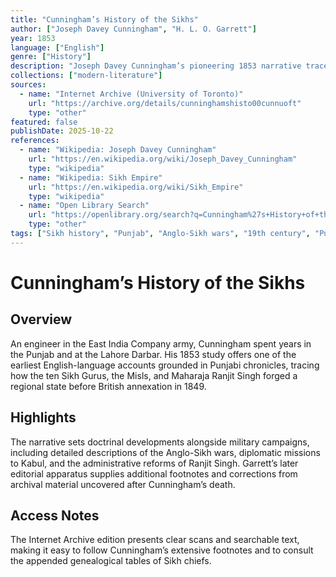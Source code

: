 ```yaml
---
title: "Cunningham’s History of the Sikhs"
author: ["Joseph Davey Cunningham", "H. L. O. Garrett"]
year: 1853
language: ["English"]
genre: ["History"]
description: "Joseph Davey Cunningham’s pioneering 1853 narrative traces Sikh political history from Guru Nanak to the annexation of the Punjab, with later editorial notes by H. L. O. Garrett."
collections: ["modern-literature"]
sources:
  - name: "Internet Archive (University of Toronto)"
    url: "https://archive.org/details/cunninghamshisto00cunnuoft"
    type: "other"
featured: false
publishDate: 2025-10-22
references:
  - name: "Wikipedia: Joseph Davey Cunningham"
    url: "https://en.wikipedia.org/wiki/Joseph_Davey_Cunningham"
    type: "wikipedia"
  - name: "Wikipedia: Sikh Empire"
    url: "https://en.wikipedia.org/wiki/Sikh_Empire"
    type: "wikipedia"
  - name: "Open Library Search"
    url: "https://openlibrary.org/search?q=Cunningham%27s+History+of+the+Sikhs"
    type: "other"
tags: ["Sikh history", "Punjab", "Anglo-Sikh wars", "19th century", "Public domain"]
---
```


# Cunningham’s History of the Sikhs

## Overview
An engineer in the East India Company army, Cunningham spent years in the Punjab and at the Lahore Darbar. His 1853 study offers one of the earliest English-language accounts grounded in Punjabi chronicles, tracing how the ten Sikh Gurus, the Misls, and Maharaja Ranjit Singh forged a regional state before British annexation in 1849.

## Highlights
The narrative sets doctrinal developments alongside military campaigns, including detailed descriptions of the Anglo-Sikh wars, diplomatic missions to Kabul, and the administrative reforms of Ranjit Singh. Garrett’s later editorial apparatus supplies additional footnotes and corrections from archival material uncovered after Cunningham’s death.

## Access Notes
The Internet Archive edition presents clear scans and searchable text, making it easy to follow Cunningham’s extensive footnotes and to consult the appended genealogical tables of Sikh chiefs.

